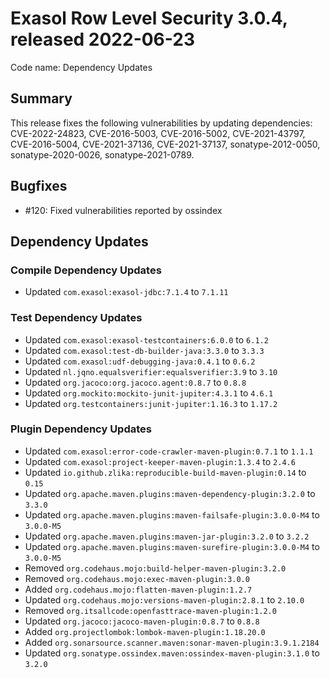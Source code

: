 # Exasol Row Level Security 3.0.4, released 2022-06-23

Code name: Dependency Updates

## Summary

This release fixes the following vulnerabilities by updating dependencies: CVE-2022-24823, CVE-2016-5003, CVE-2016-5002, CVE-2021-43797, CVE-2016-5004, CVE-2021-37136, CVE-2021-37137, sonatype-2012-0050, sonatype-2020-0026, sonatype-2021-0789.

## Bugfixes

* #120: Fixed vulnerabilities reported by ossindex

## Dependency Updates

### Compile Dependency Updates

* Updated `com.exasol:exasol-jdbc:7.1.4` to `7.1.11`

### Test Dependency Updates

* Updated `com.exasol:exasol-testcontainers:6.0.0` to `6.1.2`
* Updated `com.exasol:test-db-builder-java:3.3.0` to `3.3.3`
* Updated `com.exasol:udf-debugging-java:0.4.1` to `0.6.2`
* Updated `nl.jqno.equalsverifier:equalsverifier:3.9` to `3.10`
* Updated `org.jacoco:org.jacoco.agent:0.8.7` to `0.8.8`
* Updated `org.mockito:mockito-junit-jupiter:4.3.1` to `4.6.1`
* Updated `org.testcontainers:junit-jupiter:1.16.3` to `1.17.2`

### Plugin Dependency Updates

* Updated `com.exasol:error-code-crawler-maven-plugin:0.7.1` to `1.1.1`
* Updated `com.exasol:project-keeper-maven-plugin:1.3.4` to `2.4.6`
* Updated `io.github.zlika:reproducible-build-maven-plugin:0.14` to `0.15`
* Updated `org.apache.maven.plugins:maven-dependency-plugin:3.2.0` to `3.3.0`
* Updated `org.apache.maven.plugins:maven-failsafe-plugin:3.0.0-M4` to `3.0.0-M5`
* Updated `org.apache.maven.plugins:maven-jar-plugin:3.2.0` to `3.2.2`
* Updated `org.apache.maven.plugins:maven-surefire-plugin:3.0.0-M4` to `3.0.0-M5`
* Removed `org.codehaus.mojo:build-helper-maven-plugin:3.2.0`
* Removed `org.codehaus.mojo:exec-maven-plugin:3.0.0`
* Added `org.codehaus.mojo:flatten-maven-plugin:1.2.7`
* Updated `org.codehaus.mojo:versions-maven-plugin:2.8.1` to `2.10.0`
* Removed `org.itsallcode:openfasttrace-maven-plugin:1.2.0`
* Updated `org.jacoco:jacoco-maven-plugin:0.8.7` to `0.8.8`
* Added `org.projectlombok:lombok-maven-plugin:1.18.20.0`
* Added `org.sonarsource.scanner.maven:sonar-maven-plugin:3.9.1.2184`
* Updated `org.sonatype.ossindex.maven:ossindex-maven-plugin:3.1.0` to `3.2.0`
